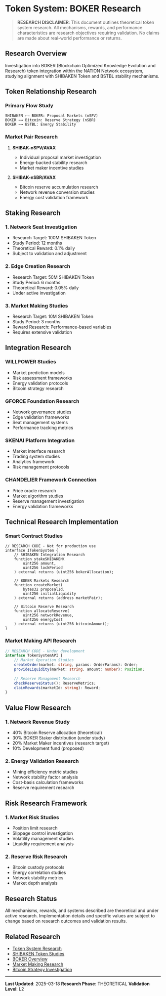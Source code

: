 # Token System: BOKER Research

> **RESEARCH DISCLAIMER**: This document outlines theoretical token system research. All mechanisms, rewards, and performance characteristics are research objectives requiring validation. No claims are made about real-world performance or returns.

## Research Overview
Investigation into BOKER (Blockchain Optimized Knowledge Evolution and Research) token integration within the NATION Network ecosystem, studying alignment with SHIBAKEN Token and BSTBL stability mechanisms.

## Token Relationship Research

### Primary Flow Study
```
SHIBAKEN ←→ BOKER: Proposal Markets (nSPV)
BOKER ←→ Bitcoin: Reserve Strategy (nSBR)
BOKER ←→ BSTBL: Energy Stability
```

### Market Pair Research
1. **SHIBAK-nSPV/AVAX**
   - Individual proposal market investigation
   - Energy-backed stability research
   - Market maker incentive studies

2. **SHIBAK-nSBR/AVAX**
   - Bitcoin reserve accumulation research
   - Network revenue conversion studies
   - Energy cost validation framework

## Staking Research

### 1. Network Seat Investigation
- Research Target: 100M SHIBAKEN Token
- Study Period: 12 months
- Theoretical Reward: 0.1% daily
- Subject to validation and adjustment

### 2. Edge Creation Research
- Research Target: 50M SHIBAKEN Token
- Study Period: 6 months
- Theoretical Reward: 0.05% daily
- Under active investigation

### 3. Market Making Studies
- Research Target: 10M SHIBAKEN Token
- Study Period: 3 months
- Reward Research: Performance-based variables
- Requires extensive validation

## Integration Research

### WILLPOWER Studies
- Market prediction models
- Risk assessment frameworks
- Energy validation protocols
- Bitcoin strategy research

### GFORCE Foundation Research
- Network governance studies
- Edge validation frameworks
- Seat management systems
- Performance tracking metrics

### SKENAI Platform Integration
- Market interface research
- Trading system studies
- Analytics framework
- Risk management protocols

### CHANDELIER Framework Connection
- Price oracle research
- Market algorithm studies
- Reserve management investigation
- Energy validation frameworks

## Technical Research Implementation

### Smart Contract Studies
```solidity
// RESEARCH CODE - Not for production use
interface ITokenSystem {
    // SHIBAKEN Integration Research
    function stakeSHIBAKEN(
        uint256 amount,
        uint256 lockPeriod
    ) external returns (uint256 bokerAllocation);

    // BOKER Markets Research
    function createMarket(
        bytes32 proposalId,
        uint256 initialLiquidity
    ) external returns (address marketPair);

    // Bitcoin Reserve Research
    function allocateReserve(
        uint256 networkRevenue,
        uint256 energyCost
    ) external returns (uint256 bitcoinAmount);
}
```

### Market Making API Research
```typescript
// RESEARCH CODE - Under development
interface TokenSystemAPI {
    // Market Operation Studies
    createOrder(market: string, params: OrderParams): Order;
    provideLiquidity(market: string, amount: number): Position;
    
    // Reserve Management Research
    checkReserveStatus(): ReserveMetrics;
    claimRewards(marketId: string): Reward;
}
```

## Value Flow Research

### 1. Network Revenue Study
- 40% Bitcoin Reserve allocation (theoretical)
- 30% BOKER Staker distribution (under study)
- 20% Market Maker incentives (research target)
- 10% Development fund (proposed)

### 2. Energy Validation Research
- Mining efficiency metric studies
- Network stability factor analysis
- Cost-basis calculation frameworks
- Reserve requirement research

## Risk Research Framework

### 1. Market Risk Studies
- Position limit research
- Slippage control investigation
- Volatility management studies
- Liquidity requirement analysis

### 2. Reserve Risk Research
- Bitcoin custody protocols
- Energy correlation studies
- Network stability metrics
- Market depth analysis

## Research Status
All mechanisms, rewards, and systems described are theoretical and under active research. Implementation details and specific values are subject to change based on research outcomes and validation results.

## Related Research
- [Token System Research](Token-System)
- [SHIBAKEN Token Studies](SHIBAKEN-Token)
- [BOKER Overview](BOKER)
- [Market Making Research](Market-Making)
- [Bitcoin Strategy Investigation](Bitcoin-Strategy)

---
**Last Updated**: 2025-03-18
**Research Phase**: THEORETICAL
**Validation Level**: L2
